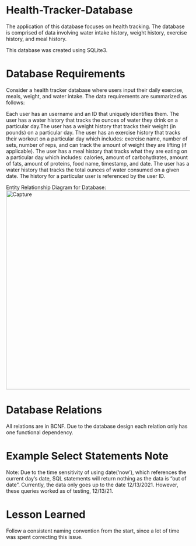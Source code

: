 # Health-Tracker-Database
The application of this database focuses on health tracking. 
The database is comprised of data involving water intake history, weight history, exercise history, and meal history.

This database was created using SQLite3.

# Database Requirements
Consider a health tracker database where users input their daily exercise, meals, weight, and water intake. The data requirements are summarized as follows:

Each user has an username and an ID that uniquely identifies them. The user has a water history that tracks the ounces of water they drink on a particular day.The user has a weight history that tracks their weight (in pounds) on a particular day. The user has an exercise history that tracks their workout on a particular day which includes: exercise name, number of sets, number of reps, and can track the amount of weight they are lifting (if applicable). The user has a meal history that tracks what they are eating on a particular day which includes: calories, amount of carbohydrates, amount of fats, amount of proteins, food name, timestamp, and date. The user has a water history that tracks the total ounces of water consumed on a given date. The history for a particular user is referenced by the user ID.

Entity Relationship Diagram for Database:
<img width="544" alt="Capture" src="https://user-images.githubusercontent.com/76569535/176791442-6db1a3e5-ea86-4800-b885-71d001422f24.PNG">

# Database Relations
All relations are in BCNF. Due to the database design each relation only has one functional dependency.

# Example Select Statements Note
Note: Due to the time sensitivity of using date(‘now’), which references the current day’s date, SQL statements will return nothing as the data is “out of date”. Currently, the data only goes up to the date 12/13/2021. However, these queries worked as of testing, 12/13/21. 

# Lesson Learned
Follow a consistent naming convention from the start, since a lot of time was spent correcting this issue.
